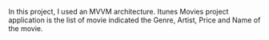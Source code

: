 In this project, I used an MVVM architecture. Itunes Movies project application is the list of movie indicated the Genre, Artist, Price and Name of the movie.

